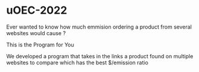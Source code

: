 # uOEC-2022

Ever wanted to know how much emmision ordering a product from several websites would cause ?

This is the Program for You


We developed a program that takes in the links a product found on  multiple websites to compare which has the best $/emission ratio
